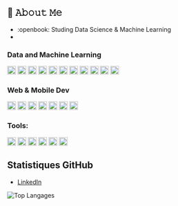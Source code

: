 ## :book: 𝙰𝚋𝚘𝚞𝚝 𝙼𝚎
- :openbook: Studing Data Science & Machine Learning
- 

<h3 align="left"> Data and Machine Learning</h3>
<p align="left">
<img src='https://img.shields.io/badge/Pandas-2C2D72?style=for-the-badge&logo=pandas&logoColor=white' height="20"/>
<img src='https://img.shields.io/badge/scikit_learn-F7931E?style=for-the-badge&logo=scikit-learn&logoColor=white' height="20"/>
<img src='https://img.shields.io/badge/Streamlit-FF4B4B?style=for-the-badge&logo=Streamlit&logoColor=white' height="20"/> 
<img src='https://img.shields.io/badge/SciPy-654FF0?style=for-the-badge&logo=SciPy&logoColor=white' height="20"/>
<img src="https://img.shields.io/badge/TensorFlow-FF6F00?style=for-the-badge&logo=TensorFlow&logoColor=white" height="20"/> 
<img src="https://img.shields.io/badge/Python-FFD43B?style=for-the-badge&logo=python&logoColor=blue"  height="20"/>
<img src="https://img.shields.io/badge/Numpy-777BB4?style=for-the-badge&logo=numpy&logoColor=white" height="20"/> 
<img src="https://img.shields.io/badge/Jupyter-F37626.svg?&style=for-the-badge&logo=Jupyter&logoColor=white" height="20"/>
<img src="https://img.shields.io/badge/dash-008DE4?style=for-the-badge&logo=dash&logoColor=white" height="20"/>
<img src="https://img.shields.io/badge/MySQL-005C84?style=for-the-badge&logo=mysql&logoColor=white" height="20"/>
<img src="https://img.shields.io/badge/microsoft%20azure-0089D6?style=for-the-badge&logo=microsoft-azure&logoColor=white" height="20"/></p>

### Web & Mobile Dev
<p align="left">
<img src="https://img.shields.io/badge/HTML5-E34F26?style=for-the-badge&logo=html5&logoColor=white" height="20"/>
<img src="https://img.shields.io/badge/CSS3-1572B6?style=for-the-badge&logo=css3&logoColor=white" height="20"/>
<img src="https://img.shields.io/badge/JavaScript-323330?style=for-the-badge&logo=javascript&logoColor=F7DF1E" height="20"/>
<img src="https://img.shields.io/badge/Bootstrap-563D7C?style=for-the-badge&logo=bootstrap&logoColor=white" height="20"/>
<img src="https://img.shields.io/badge/firebase-ffca28?style=for-the-badge&logo=firebase&logoColor=black" height="20"/>
<img src="https://img.shields.io/badge/Flutter-02569B?style=for-the-badge&logo=flutter&logoColor=white" height="20"/>
<img src="https://img.shields.io/badge/Android_Studio-3DDC84?style=for-the-badge&logo=android-studio&logoColor=white" height="20"/></p>


### Tools:
<p align="left">
<img src="https://img.shields.io/badge/Visual_Studio_Code-0078D4?style=for-the-badge&logo=visual%20studio%20code&logoColor=white" height="20"/>
<img src="https://img.shields.io/badge/Linux-FCC624?style=for-the-badge&logo=linux&logoColor=black" height="20"/>
<img src="https://img.shields.io/badge/Ubuntu-E95420?style=for-the-badge&logo=ubuntu&logoColor=white" height="20"/>
<img src="https://img.shields.io/badge/GitHub-100000?style=for-the-badge&logo=github&logoColor=white" height="20"/>
<img src="https://img.shields.io/badge/GIT-E44C30?style=for-the-badge&logo=git&logoColor=white" height="20"/>
<img src="https://img.shields.io/badge/windows%20terminal-4D4D4D?style=for-the-badge&logo=windows%20terminal&logoColor=white" height="20"/></p>


## Statistiques GitHub
- [LinkedIn](lien_vers_linkedin)
  

![Top Langages](https://readme-stats-chi-pink.vercel.app/api/top-langs/?username=mbenalia&show_icons=true&theme=cobalt&include_all_commits&layout=donut&bg_color=00000000)
